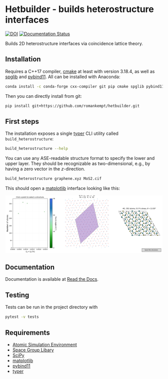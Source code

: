 # Hetbuilder - builds heterostructure interfaces

[![DOI](https://zenodo.org/badge/DOI/10.5281/zenodo.4721346.svg)](https://doi.org/10.5281/zenodo.4721346)
[![Documentation Status](https://readthedocs.org/projects/hetbuilder/badge/?version=latest)](https://hetbuilder.readthedocs.io/en/latest/?badge=latest)

Builds 2D heterostructure interfaces via coincidence lattice theory.

## Installation

Requires a C++17 compiler, [cmake](https://cmake.org/) at least with version 3.18.4, as well as [spglib](https://atztogo.github.io/spglib/python-spglib.html) and [pybind11](https://github.com/pybind/pybind11). 
All can be installed with Anaconda:

```bash
conda install -c conda-forge cxx-compiler git pip cmake spglib pybind11
```

Then you can directly install from git:

```bash
pip install git+https://github.com/romankempt/hetbuilder.git
```

## First steps

The installation exposes a single [typer](https://github.com/tiangolo/typer) CLI utility called `build_heterostructure`:

```bash
build_heterostructure --help
```

You can use any ASE-readable structure format to specify the lower and upper layer. They should be recognizable as two-dimensional, e.g., by having a zero vector in the *z*-direction.

```bash
build_heterostructure graphene.xyz MoS2.cif
```

This should open a [matplotlib](https://matplotlib.org/) interface looking like this:

![](pictures/interface.png)

## Documentation

Documentation is available at [Read the Docs](https://hetbuilder.readthedocs.io/en/latest/index.html).

## Testing

Tests can be run in the project directory with

```bash
pytest -v tests
```


## Requirements

- [Atomic Simulation Environment](https://wiki.fysik.dtu.dk/ase/)
- [Space Group Libary](https://atztogo.github.io/spglib/python-spglib.html)
- [SciPy](https://www.scipy.org/)
- [matplotlib](https://matplotlib.org/)
- [pybind11](https://github.com/pybind/pybind11)
- [typer](https://github.com/tiangolo/typer)
